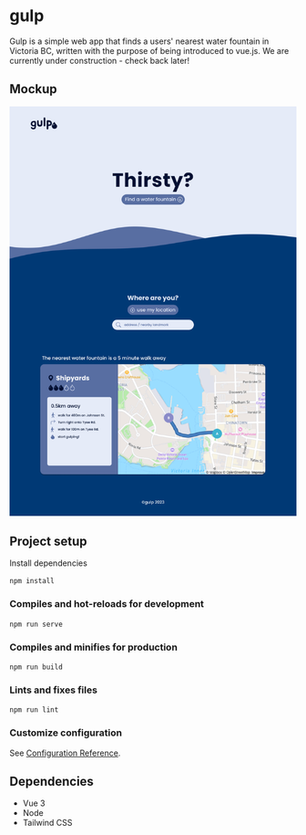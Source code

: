 # gulp

Gulp is a simple web app that finds a users' nearest water fountain in Victoria BC, written with the purpose of being introduced to vue.js. We are currently under construction - check back later!

## Mockup
![gulp project mockup](Mockup.png)


## Project setup
Install dependencies
```
npm install
```

### Compiles and hot-reloads for development
```
npm run serve
```

### Compiles and minifies for production
```
npm run build
```

### Lints and fixes files
```
npm run lint
```

### Customize configuration
See [Configuration Reference](https://cli.vuejs.org/config/).

## Dependencies
- Vue 3
- Node
- Tailwind CSS


